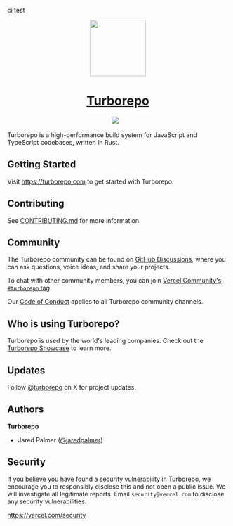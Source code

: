 ci test

<p align="center">
  <a href="https://turborepo.com">
    <picture>
      <source media="(prefers-color-scheme: dark)" srcset="https://user-images.githubusercontent.com/4060187/196936123-f6e1db90-784d-4174-b774-92502b718836.png">
      <img src="https://user-images.githubusercontent.com/4060187/196936104-5797972c-ab10-4834-bd61-0d1e5f442c9c.png" height="128">
    </picture>
    <h1 align="center">Turborepo</h1>
  </a>
</p>

<p align="center">
  <a aria-label="Vercel logo" href="https://vercel.com/"><img src="https://img.shields.io/badge/MADE%20BY%20Vercel-000000.svg?style=for-the-badge&logo=Vercel&labelColor=000"></a>
  <a aria-label="NPM version" href="https://www.npmjs.com/package/turbo"><img alt="" src="https://img.shields.io/npm/v/turbo.svg?style=for-the-badge&labelColor=000000"></a>
  <a aria-label="License" href="https://github.com/vercel/turborepo/blob/main/LICENSE"><img alt="" src="https://img.shields.io/npm/l/turbo.svg?style=for-the-badge&labelColor=000000&color="></a>
  <a aria-label="Join the community on GitHub" href="https://github.com/vercel/turborepo/discussions"><img alt="" src="https://img.shields.io/badge/Join%20the%20community-blueviolet.svg?style=for-the-badge&logo=turborepo&labelColor=000000&logoWidth=20&logoColor=white"></a>
</p>

Turborepo is a high-performance build system for JavaScript and TypeScript codebases, written in Rust.

## Getting Started

Visit https://turborepo.com to get started with Turborepo.

## Contributing

See [CONTRIBUTING.md](./CONTRIBUTING.md) for more information.

## Community

The Turborepo community can be found on [GitHub Discussions](https://github.com/vercel/turborepo/discussions), where you can ask questions, voice ideas, and share your projects.

To chat with other community members, you can join [Vercel Community's `#turborepo` tag](https://vercel.community/tag/turborepo).

Our [Code of Conduct](https://github.com/vercel/turborepo/blob/main/CODE_OF_CONDUCT.md) applies to all Turborepo community channels.

## Who is using Turborepo?

Turborepo is used by the world's leading companies. Check out the [Turborepo Showcase](https://turborepo.com/showcase) to learn more.

## Updates

Follow [@turborepo](https://x.com/turborepo) on X for project updates.

## Authors

**Turborepo**

- Jared Palmer ([@jaredpalmer](https://x.com/jaredpalmer))

## Security

If you believe you have found a security vulnerability in Turborepo, we encourage you to responsibly disclose this and not open a public issue. We will investigate all legitimate reports. Email `security@vercel.com` to disclose any security vulnerabilities.

https://vercel.com/security
